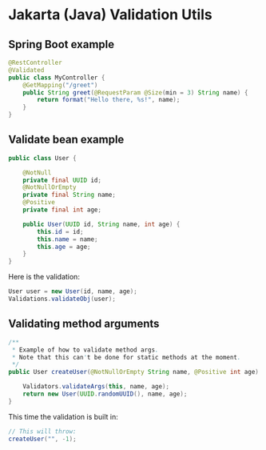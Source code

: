 # Jakarta (Java) Validation Utils

## Spring Boot example

```java
@RestController
@Validated
public class MyController {
    @GetMapping("/greet")
    public String greet(@RequestParam @Size(min = 3) String name) {
        return format("Hello there, %s!", name);
    }
}
```

## Validate bean example

```java
public class User {

    @NotNull
    private final UUID id;
    @NotNullOrEmpty
    private final String name;
    @Positive
    private final int age;

    public User(UUID id, String name, int age) {
        this.id = id;
        this.name = name;
        this.age = age;
    }
}
```
Here is the validation:
```java
User user = new User(id, name, age);
Validations.validateObj(user);
```

## Validating method arguments

```java
/**
 * Example of how to validate method args.
 * Note that this can't be done for static methods at the moment.
 */
public User createUser(@NotNullOrEmpty String name, @Positive int age) {

    Validators.validateArgs(this, name, age);
    return new User(UUID.randomUUID(), name, age);
}
```
This time the validation is built in:
```java
// This will throw:
createUser("", -1);
```
